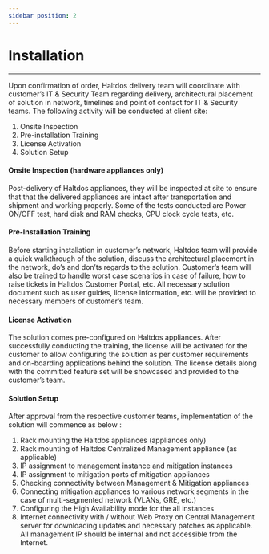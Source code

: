 ```yaml
---
sidebar position: 2
---
```


# Installation
----
Upon confirmation of order, Haltdos delivery team will coordinate with customer’s IT & Security Team regarding delivery, architectural placement of solution in network, timelines and point of contact for IT & Security teams. The following activity will be conducted at client site:

1. Onsite Inspection
2. Pre-installation Training
3. License Activation
4. Solution Setup

#### Onsite Inspection (hardware appliances only)

Post-delivery of Haltdos appliances, they will be inspected at site to ensure that that the delivered appliances are intact after transportation and shipment and working properly. Some of the tests conducted are Power ON/OFF test, hard disk and RAM checks, CPU clock cycle tests, etc.

#### Pre-Installation Training

Before starting installation in customer’s network, Haltdos team will provide a quick walkthrough of the solution, discuss the architectural placement in the network, do’s and don’ts regards to the solution. Customer’s team will also be trained to handle worst case scenarios in case of failure, how to raise tickets in Haltdos Customer Portal, etc. All necessary solution document such as user guides, license information, etc. will be provided to necessary members of customer’s team.

#### License Activation

The solution comes pre-configured on Haltdos appliances. After successfully conducting the training, the license will be activated for the customer to allow configuring the solution as per customer requirements and on-boarding applications behind the solution. The license details along with the committed feature set will be showcased and provided to the customer’s team.

#### Solution Setup

After approval from the respective customer teams, implementation of the solution will commence as
below :
1. Rack mounting the Haltdos appliances (appliances only)
2. Rack mounting of Haltdos Centralized Management appliance (as applicable)
3. IP assignment to management instance and mitigation instances
4. IP assignment to mitigation ports of mitigation appliances
5. Checking connectivity between Management & Mitigation appliances
6. Connecting mitigation appliances to various network segments in the case of multi-segmented network
(VLANs, GRE, etc.)
7. Configuring the High Availability mode for the all instances
8. Internet connectivity with / without Web Proxy on Central Management server for downloading updates
and necessary patches as applicable. All management IP should be internal and not accessible from
the Internet.

